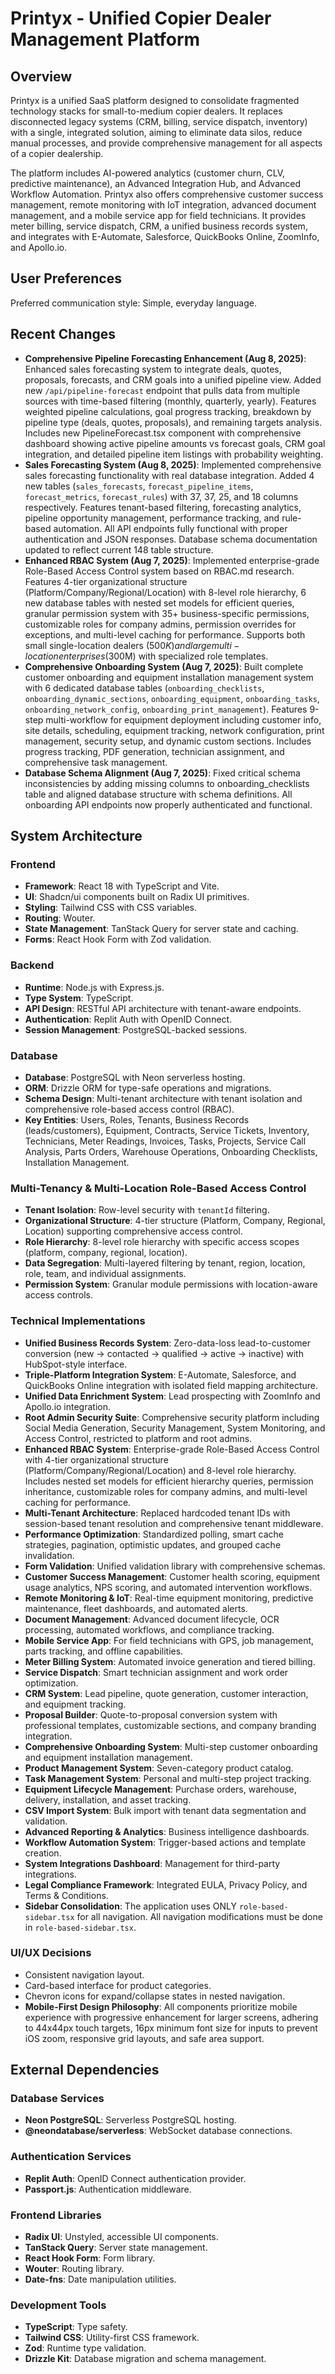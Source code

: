 # Printyx - Unified Copier Dealer Management Platform

## Overview
Printyx is a unified SaaS platform designed to consolidate fragmented technology stacks for small-to-medium copier dealers. It replaces disconnected legacy systems (CRM, billing, service dispatch, inventory) with a single, integrated solution, aiming to eliminate data silos, reduce manual processes, and provide comprehensive management for all aspects of a copier dealership.

The platform includes AI-powered analytics (customer churn, CLV, predictive maintenance), an Advanced Integration Hub, and Advanced Workflow Automation. Printyx also offers comprehensive customer success management, remote monitoring with IoT integration, advanced document management, and a mobile service app for field technicians. It provides meter billing, service dispatch, CRM, a unified business records system, and integrates with E-Automate, Salesforce, QuickBooks Online, ZoomInfo, and Apollo.io.

## User Preferences
Preferred communication style: Simple, everyday language.

## Recent Changes
- **Comprehensive Pipeline Forecasting Enhancement (Aug 8, 2025)**: Enhanced sales forecasting system to integrate deals, quotes, proposals, forecasts, and CRM goals into a unified pipeline view. Added new `/api/pipeline-forecast` endpoint that pulls data from multiple sources with time-based filtering (monthly, quarterly, yearly). Features weighted pipeline calculations, goal progress tracking, breakdown by pipeline type (deals, quotes, proposals), and remaining targets analysis. Includes new PipelineForecast.tsx component with comprehensive dashboard showing active pipeline amounts vs forecast goals, CRM goal integration, and detailed pipeline item listings with probability weighting.
- **Sales Forecasting System (Aug 8, 2025)**: Implemented comprehensive sales forecasting functionality with real database integration. Added 4 new tables (`sales_forecasts`, `forecast_pipeline_items`, `forecast_metrics`, `forecast_rules`) with 37, 37, 25, and 18 columns respectively. Features tenant-based filtering, forecasting analytics, pipeline opportunity management, performance tracking, and rule-based automation. All API endpoints fully functional with proper authentication and JSON responses. Database schema documentation updated to reflect current 148 table structure.
- **Enhanced RBAC System (Aug 7, 2025)**: Implemented enterprise-grade Role-Based Access Control system based on RBAC.md research. Features 4-tier organizational structure (Platform/Company/Regional/Location) with 8-level role hierarchy, 6 new database tables with nested set models for efficient queries, granular permission system with 35+ business-specific permissions, customizable roles for company admins, permission overrides for exceptions, and multi-level caching for performance. Supports both small single-location dealers ($500K) and large multi-location enterprises ($300M) with specialized role templates.
- **Comprehensive Onboarding System (Aug 7, 2025)**: Built complete customer onboarding and equipment installation management system with 6 dedicated database tables (`onboarding_checklists`, `onboarding_dynamic_sections`, `onboarding_equipment`, `onboarding_tasks`, `onboarding_network_config`, `onboarding_print_management`). Features 9-step multi-workflow for equipment deployment including customer info, site details, scheduling, equipment tracking, network configuration, print management, security setup, and dynamic custom sections. Includes progress tracking, PDF generation, technician assignment, and comprehensive task management.
- **Database Schema Alignment (Aug 7, 2025)**: Fixed critical schema inconsistencies by adding missing columns to onboarding_checklists table and aligned database structure with schema definitions. All onboarding API endpoints now properly authenticated and functional.

## System Architecture

### Frontend
- **Framework**: React 18 with TypeScript and Vite.
- **UI**: Shadcn/ui components built on Radix UI primitives.
- **Styling**: Tailwind CSS with CSS variables.
- **Routing**: Wouter.
- **State Management**: TanStack Query for server state and caching.
- **Forms**: React Hook Form with Zod validation.

### Backend
- **Runtime**: Node.js with Express.js.
- **Type System**: TypeScript.
- **API Design**: RESTful API architecture with tenant-aware endpoints.
- **Authentication**: Replit Auth with OpenID Connect.
- **Session Management**: PostgreSQL-backed sessions.

### Database
- **Database**: PostgreSQL with Neon serverless hosting.
- **ORM**: Drizzle ORM for type-safe operations and migrations.
- **Schema Design**: Multi-tenant architecture with tenant isolation and comprehensive role-based access control (RBAC).
- **Key Entities**: Users, Roles, Tenants, Business Records (leads/customers), Equipment, Contracts, Service Tickets, Inventory, Technicians, Meter Readings, Invoices, Tasks, Projects, Service Call Analysis, Parts Orders, Warehouse Operations, Onboarding Checklists, Installation Management.

### Multi-Tenancy & Multi-Location Role-Based Access Control
- **Tenant Isolation**: Row-level security with `tenantId` filtering.
- **Organizational Structure**: 4-tier structure (Platform, Company, Regional, Location) supporting comprehensive access control.
- **Role Hierarchy**: 8-level role hierarchy with specific access scopes (platform, company, regional, location).
- **Data Segregation**: Multi-layered filtering by tenant, region, location, role, team, and individual assignments.
- **Permission System**: Granular module permissions with location-aware access controls.

### Technical Implementations
- **Unified Business Records System**: Zero-data-loss lead-to-customer conversion (new → contacted → qualified → active → inactive) with HubSpot-style interface.
- **Triple-Platform Integration System**: E-Automate, Salesforce, and QuickBooks Online integration with isolated field mapping architecture.
- **Unified Data Enrichment System**: Lead prospecting with ZoomInfo and Apollo.io integration.
- **Root Admin Security Suite**: Comprehensive security platform including Social Media Generation, Security Management, System Monitoring, and Access Control, restricted to platform and root admins.
- **Enhanced RBAC System**: Enterprise-grade Role-Based Access Control with 4-tier organizational structure (Platform/Company/Regional/Location) and 8-level role hierarchy. Includes nested set models for efficient hierarchy queries, permission inheritance, customizable roles for company admins, and multi-level caching for performance.
- **Multi-Tenant Architecture**: Replaced hardcoded tenant IDs with session-based tenant resolution and comprehensive tenant middleware.
- **Performance Optimization**: Standardized polling, smart cache strategies, pagination, optimistic updates, and grouped cache invalidation.
- **Form Validation**: Unified validation library with comprehensive schemas.
- **Customer Success Management**: Customer health scoring, equipment usage analytics, NPS scoring, and automated intervention workflows.
- **Remote Monitoring & IoT**: Real-time equipment monitoring, predictive maintenance, fleet dashboards, and automated alerts.
- **Document Management**: Advanced document lifecycle, OCR processing, automated workflows, and compliance tracking.
- **Mobile Service App**: For field technicians with GPS, job management, parts tracking, and offline capabilities.
- **Meter Billing System**: Automated invoice generation and tiered billing.
- **Service Dispatch**: Smart technician assignment and work order optimization.
- **CRM System**: Lead pipeline, quote generation, customer interaction, and equipment tracking.
- **Proposal Builder**: Quote-to-proposal conversion system with professional templates, customizable sections, and company branding integration.
- **Comprehensive Onboarding System**: Multi-step customer onboarding and equipment installation management.
- **Product Management System**: Seven-category product catalog.
- **Task Management System**: Personal and multi-step project tracking.
- **Equipment Lifecycle Management**: Purchase orders, warehouse, delivery, installation, and asset tracking.
- **CSV Import System**: Bulk import with tenant data segmentation and validation.
- **Advanced Reporting & Analytics**: Business intelligence dashboards.
- **Workflow Automation System**: Trigger-based actions and template creation.
- **System Integrations Dashboard**: Management for third-party integrations.
- **Legal Compliance Framework**: Integrated EULA, Privacy Policy, and Terms & Conditions.
- **Sidebar Consolidation**: The application uses ONLY `role-based-sidebar.tsx` for all navigation. All navigation modifications must be done in `role-based-sidebar.tsx`.

### UI/UX Decisions
- Consistent navigation layout.
- Card-based interface for product categories.
- Chevron icons for expand/collapse states in nested navigation.
- **Mobile-First Design Philosophy**: All components prioritize mobile experience with progressive enhancement for larger screens, adhering to 44x44px touch targets, 16px minimum font size for inputs to prevent iOS zoom, responsive grid layouts, and safe area support.

## External Dependencies

### Database Services
- **Neon PostgreSQL**: Serverless PostgreSQL hosting.
- **@neondatabase/serverless**: WebSocket database connections.

### Authentication Services
- **Replit Auth**: OpenID Connect authentication provider.
- **Passport.js**: Authentication middleware.

### Frontend Libraries
- **Radix UI**: Unstyled, accessible UI components.
- **TanStack Query**: Server state management.
- **React Hook Form**: Form library.
- **Wouter**: Routing library.
- **Date-fns**: Date manipulation utilities.

### Development Tools
- **TypeScript**: Type safety.
- **Tailwind CSS**: Utility-first CSS framework.
- **Zod**: Runtime type validation.
- **Drizzle Kit**: Database migration and schema management.